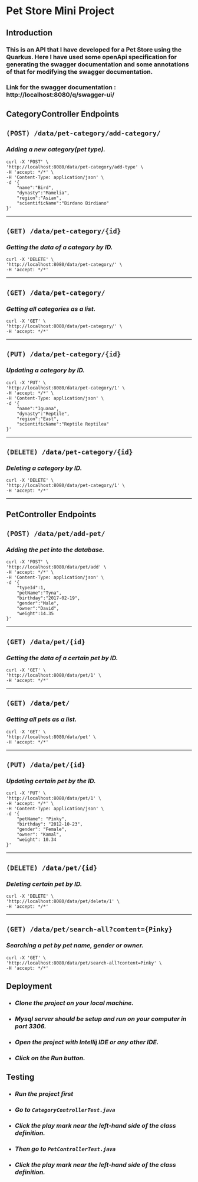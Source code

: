# Pet Store Mini Project

## Introduction

### **This is an API that I have developed for a Pet Store using the Quarkus. Here I have used some openApi specification for generating the swagger documentation and some annotations of that for modifying the swagger documentation.**


### **Link for the swagger documentation : http://localhost:8080/q/swagger-ui/**

## CategoryController Endpoints

## ``(POST) /data/pet-category/add-category/``


### *Adding a new category(pet type).*


    curl -X 'POST' \
    'http://localhost:8080/data/pet-category/add-type' \
    -H 'accept: */*' \
    -H 'Content-Type: application/json' \
    -d '{
        "name":"Bird",
        "dynasty":"Mamelia",
        "region":"Asian",
        "scientificName":"Birdano Birdiano"
    }'
---


## ``(GET) /data/pet-category/{id}``


### *Getting the data of a category by ID.*


    curl -X 'DELETE' \
    'http://localhost:8080/data/pet-category/' \
    -H 'accept: */*'


---


## ``(GET) /data/pet-category/``


### *Getting all categories as a list.*


    curl -X 'GET' \
    'http://localhost:8080/data/pet-category/' \
    -H 'accept: */*'


---


## ``(PUT) /data/pet-category/{id}``


### *Updating a category by ID.*


    curl -X 'PUT' \
    'http://localhost:8080/data/pet-category/1' \
    -H 'accept: */*' \
    -H 'Content-Type: application/json' \
    -d '{
        "name":"Iguana",
        "dynasty":"Reptile",
        "region":"East",
        "scientificName":"Reptile Reptilea"
    }'


---


## ``(DELETE) /data/pet-category/{id}``


### *Deleting a category by ID.*


    curl -X 'DELETE' \
    'http://localhost:8080/data/pet-category/1' \
    -H 'accept: */*'


---


## PetController Endpoints


## ``(POST) /data/pet/add-pet/``


### *Adding the pet into the database.*


    curl -X 'POST' \
    'http://localhost:8080/data/pet/add' \
    -H 'accept: */*' \
    -H 'Content-Type: application/json' \
    -d '{
        "typeId":1,
        "petName":"Tyna",
        "birthday":"2017-02-19",
        "gender":"Male",
        "owner":"David",
        "weight":14.35
    }'


---


## ``(GET) /data/pet/{id}``


### *Getting the data of a certain pet by ID.*


    curl -X 'GET' \
    'http://localhost:8080/data/pet/1' \
    -H 'accept: */*'


---


## ``(GET) /data/pet/``


### *Getting all pets as a list.*


    curl -X 'GET' \
    'http://localhost:8080/data/pet' \
    -H 'accept: */*'


---


## ``(PUT) /data/pet/{id}``


### *Updating certain pet by the ID.*


    curl -X 'PUT' \
    'http://localhost:8080/data/pet/1' \
    -H 'accept: */*' \
    -H 'Content-Type: application/json' \
    -d '{
        "petName": "Pinky",
        "birthday": "2012-10-23",
        "gender": "Female",
        "owner": "Kamal",
        "weight": 10.34
    }'


---


## ``(DELETE) /data/pet/{id}``


### *Deleting certain pet by ID.*


    curl -X 'DELETE' \
    'http://localhost:8080/data/pet/delete/1' \
    -H 'accept: */*'


---


## ``(GET) /data/pet/search-all?content={Pinky}``


### *Searching a pet by pet name, gender or owner.*


    curl -X 'GET' \
    'http://localhost:8080/data/pet/search-all?content=Pinky' \
    -H 'accept: */*'


## Deployment


- ### *Clone the project on your local machine.*
- ### *Mysql server should be setup and run on your computer in port 3306.*
- ### *Open the project with Intellij IDE or any other IDE.*
- ### *Click on the Run button.*


## Testing


- ### *Run the project first*


- ### *Go to ``CategoryControllerTest.java``*

- ### *Click the play mark near the left-hand side of the class definition.*


- ### *Then go to ``PetControllerTest.java``*


- ### *Click the play mark near the left-hand side of the class definition.*
